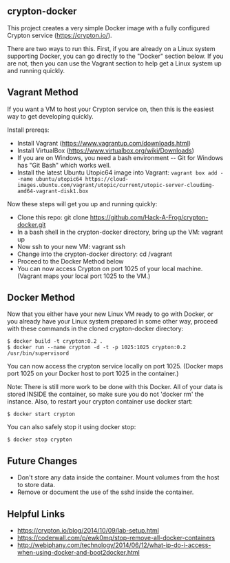 crypton-docker
--------------

This project creates a very simple Docker image with a fully configured Crypton service (https://crypton.io/).

There are two ways to run this.  First, if you are already on a Linux system supporting Docker, you can go
directly to the "Docker" section below.  If you are not, then you can use the Vagrant section to help get
a Linux system up and running quickly.

Vagrant Method
--------------
If you want a VM to host your Crypton service on, then this is the easiest way to get developing quickly.

Install prereqs:

  * Install Vagrant (https://www.vagrantup.com/downloads.html)
  * Install VirtualBox (https://www.virtualbox.org/wiki/Downloads)
  * If you are on Windows, you need a bash environment -- Git for Windows has "Git Bash" which works well.
  * Install the latest Ubuntu Utopic64 image into Vagrant: `vagrant box add --name ubuntu/utopic64 https://cloud-images.ubuntu.com/vagrant/utopic/current/utopic-server-cloudimg-amd64-vagrant-disk1.box`

Now these steps will get you up and running quickly:

  * Clone this repo: git clone https://github.com/Hack-A-Frog/crypton-docker.git
  * In a bash shell in the crypton-docker directory, bring up the VM: vagrant up
  * Now ssh to your new VM: vagrant ssh
  * Change into the crypton-docker directory: cd /vagrant
  * Proceed to the Docker Method below
  * You can now access Crypton on port 1025 of your local machine.  (Vagrant maps your local port 1025 to the VM.)

Docker Method
-------------
Now that you either have your new Linux VM ready to go with Docker, or you already have your Linux system prepared
in some other way, proceed with these commands in the cloned crypton-docker directory:

  ```
  $ docker build -t crypton:0.2 .
  $ docker run --name crypton -d -t -p 1025:1025 crypton:0.2 /usr/bin/supervisord
  ```

You can now access the crypton service locally on port 1025.  (Docker maps port 1025 on your Docker host to port
1025 in the container.)

Note: There is still more work to be done with this Docker.  All of your data is stored INSIDE the container,
so make sure you do not 'docker rm' the instance.  Also, to restart your crypton container use docker start:

  ```
  $ docker start crypton
  ```

You can also safely stop it using docker stop:

   ```
   $ docker stop crypton
   ```

Future Changes
--------------

 * Don't store any data inside the container.  Mount volumes from the host to store data.
 * Remove or document the use of the sshd inside the container.

Helpful Links
-------------

- https://crypton.io/blog/2014/10/09/lab-setup.html
- https://coderwall.com/p/ewk0mq/stop-remove-all-docker-containers
- http://webiphany.com/technology/2014/06/12/what-ip-do-i-access-when-using-docker-and-boot2docker.html
